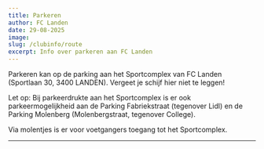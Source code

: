 ```yaml
---
title: Parkeren
author: FC Landen
date: 29-08-2025
image: 
slug: /clubinfo/route
excerpt: Info over parkeren aan FC Landen
---
```


Parkeren kan op de parking aan het Sportcomplex van FC Landen (Sportlaan 30, 3400 LANDEN). Vergeet je schijf hier niet te leggen!

Let op: Bij parkeerdrukte aan het Sportcomplex is er ook parkeermogelijkheid aan de Parking Fabriekstraat (tegenover Lidl) en de Parking Molenberg (Molenbergstraat, tegenover College).

Via molentjes is er voor voetgangers toegang tot het Sportcomplex.

---